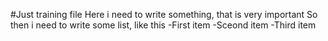  #Just training file
Here i need to write something, that is very important
So then i need to write some list,  like this
-First item
-Sceond item
-Third item
